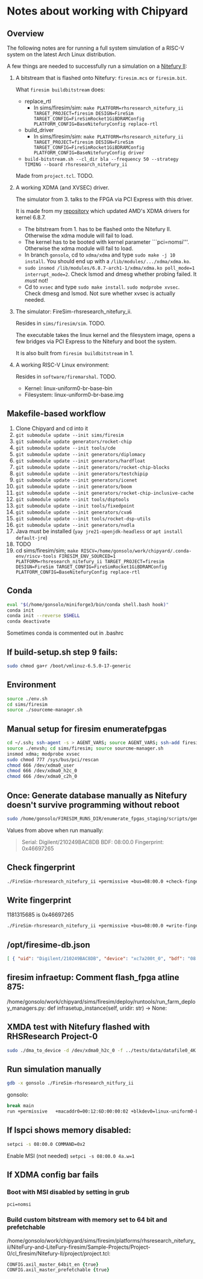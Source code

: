 # Notes about working with Chipyard

## Overview
The following notes are for running a full system simulation of a RISC-V system on the latest Arch Linux distribution.

A few things are needed to successfully run a simulation on a [Nitefury II](https://www.amazon.com/dp/B0B9FMBF6C):

1. A bitstream that is flashed onto Nitefury: ```firesim.mcs``` or ```firesim.bit```.

   What ```firesim buildbitstream``` does:
   - replace_rtl
     - In sims/firesim/sim: ```make PLATFORM=rhsresearch_nitefury_ii TARGET_PROJECT=firesim DESIGN=FireSim TARGET_CONFIG=FireSimRocket1GiBDRAMConfig PLATFORM_CONFIG=BaseNitefuryConfig replace-rtl```
   - build_driver
     - In sims/firesim/sim: ```make PLATFORM=rhsresearch_nitefury_ii TARGET_PROJECT=firesim DESIGN=FireSim TARGET_CONFIG=FireSimRocket1GiBDRAMConfig PLATFORM_CONFIG=BaseNitefuryConfig driver```
   - ```build-bitstream.sh --cl_dir bla --frequency 50 --strategy TIMING --board rhsresearch_nitefury_ii```

   Made from ```project.tcl```. TODO.

2. A working XDMA (and XVSEC) driver.

   The simulator from 3. talks to the FPGA via PCI Express with this driver.
   
   It is made from my [repository](https://github.com/gonsolo/dma_ip_drivers/tree/gonsolo) which updated AMD's XDMA
   drivers for kernel 6.8.7.

   - The bitstream from 1. has to be flashed onto the Nitefury II. Otherwise the xdma module will fail to load.
   - The kernel has to be booted with kernel parameter ```pci=nomsi'''. Otherwise the xdma module will fail to load.
   - In branch ```gonsolo```, cd to ```xdma/xdma``` and type ```sudo make -j 10 install```. You should end up
     with a ```/lib/modules/.../xdma/xdma.ko```.
   - ```sudo insmod /lib/modules/6.8.7-arch1-1/xdma/xdma.ko poll_mode=1 interrupt_mode=2```. Check lsmod and dmesg
     whether probing failed. It *must* not!
   - Cd to ```xvsec``` and type ```sudo make install```. ```sudo modprobe xvsec```. Check dmesg and lsmod.
     Not sure whether xvsec is actually needed.

4. The simulator: FireSim-rhsresearch_nitefury_ii.

   Resides in ```sims/firesim/sim```. TODO.

   The executable takes the linux kernel and the filesystem image, opens a few bridges via PCI Express to the Nitefury
   and boot the system.

   It is also built from ```firesim buildbitstream``` in 1.

6. A working RISC-V Linux environment:

   Resides in ```software/firemarshal```. TODO.

   * Kernel: linux-uniform0-br-base-bin
   * Filesystem: linux-uniform0-br-base.img

## Makefile-based workflow

1. Clone Chipyard and cd into it
2. ```git submodule update --init sims/firesim```
3. ```git submodule update generators/rocket-chip```
4. ```git submodule update --init tools/cde```
5. ```git submodule update --init generators/diplomacy```
6. ```git submodule update --init generators/hardfloat```
7. ```git submodule update --init generators/rocket-chip-blocks```
8. ```git submodule update --init generators/testchipip```
9. ```git submodule update --init generators/icenet```
10. ```git submodule update --init generators/boom```
11. ```git submodule update --init generators/rocket-chip-inclusive-cache```
12. ```git submodule update --init tools/dsptools```
13. ```git submodule update --init tools/fixedpoint```
14. ```git submodule update --init generators/cva6```
15. ```git submodule update --init tools/rocket-dsp-utils```
16. ```git submodule update --init generators/nvdla```
17. Java must be installed (```yay jre21-openjdk-headless``` or ```apt install default-jre```)
18. TODO
19. cd sims/firesim/sim; ```make RISCV=/home/gonsolo/work/chipyard/.conda-env/riscv-tools FIRESIM_ENV_SOURCED=1 PLATFORM=rhsresearch_nitefury_ii TARGET_PROJECT=firesim DESIGN=FireSim TARGET_CONFIG=FireSimRocket1GiBDRAMConfig PLATFORM_CONFIG=BaseNitefuryConfig replace-rtl```

## Conda
```bash
eval "$(/home/gonsolo/miniforge3/bin/conda shell.bash hook)"
conda init
conda init --reverse $SHELL
conda deactivate
```
Sometimes conda is commented out in .bashrc

## If build-setup.sh step 9 fails:
```bash
sudo chmod ga+r /boot/vmlinuz-6.5.0-17-generic
```

## Environment
```bash
source ./env.sh
cd sims/firesim
source ./sourceme-manager.sh
```

## Manual setup for firesim enumeratefpgas
```bash
cd ~/.ssh; ssh-agent -s > AGENT_VARS; source AGENT_VARS; ssh-add firesim.pem
source ./envsh; cd sims/firesim; source sourcme-manager.sh
insmod xdma; modprobe xvsec
sudo chmod 777 /sys/bus/pci/rescan
chmod 666 /dev/xdma0_user
chmod 666 /dev/xdma0_h2c_0 
chmod 666 /dev/xdma0_c2h_0 
```

## Once: Generate database manually as Nitefury doesn't survive programming without reboot
```bash
sudo /home/gonsolo/FIRESIM_RUNS_DIR/enumerate_fpgas_staging/scripts/generate-fpga-db.py --bitstream ../rhsresearch_nitefury_ii/firesim.bit --driver ../FireSim-rhsresearch_nitefury_ii --out-db-json /opt/firesim-db.json --vivado-bin /tools/Xilinx/Vivado_Lab/2023.2/bin/vivado_lab --hw-server-bin /tools/Xilinx/Vivado_Lab/2023.2/bin/hw_server
```

Values from above when run manually:

> Serial: Digilent/210249BAC8DB
> BDF: 08:00.0
> Fingerprint: 0x46697265

## Check fingerprint
```bash
./FireSim-rhsresearch_nitefury_ii +permissive +bus=08:00.0 +check-fingerprint +permissive-off +prog0=none
```

## Write fingerprint
1181315685 is 0x46697265
```bash
./FireSim-rhsresearch_nitefury_ii +permissive +bus=08:00.0 +write-fingerprint=1181315685 +permissive-off +prog0=none
```

## /opt/firesime-db.json
```json
[ { "uid": "Digilent/210249BAC8DB", "device": "xc7a200t_0", "bdf": "08:00.0" } ]
```

## firesim infraetup: Comment flash_fpga atline 875:
/home/gonsolo/work/chipyard/sims/firesim/deploy/runtools/run_farm_deploy_managers.py:    def infrasetup_instance(self, uridir: str) -> None:

## XMDA test with Nitefury flashed with RHSResearch Project-0
```bash
sudo ./dma_to_device -d /dev/xdma0_h2c_0 -f ../tests/data/datafile0_4K.bin -s 1024 -a 0 -c 1
```

## Run simulation manually
```bash
gdb -x gonsolo ./FireSim-rhsresearch_nitfury_ii
```

gonsolo:
```bash
break main
run +permissive   +macaddr0=00:12:6D:00:00:02 +blkdev0=linux-uniform0-br-base.img +niclog0=niclog0 +blkdev-log0=blkdev-log0  +trace-select=1 +trace-start=0 +trace-end=-1 +trace-output-format=0 +dwarf-file-name=linux-uniform0-br-base-bin-dwarf +autocounter-readrate=0 +autocounter-filename-base=AUTOCOUNTERFILE  +print-start=0 +print-end=-1 +linklatency0=6405 +netbw0=200 +shmemportname0=default  +domain=0x0000 +bus=0x08 +device=0x00 +function=0x0 +bar=0x0 +pci-vendor=0x10ee +pci-device=0x903f +permissive-off +prog0=linux-uniform0-br-base-bin
```

## If lspci shows memory disabled:
```bash
setpci -s 08:00.0 COMMAND=0x2
```

Enable MSI (not needed) ```setpci -s 08:00.0 4a.w=1```

## If XDMA config bar fails
### Boot with MSI disabled by setting in grub
```pci=nomsi```

### Build custom bitstream with memory set to 64 bit and prefetchable
/home/gonsolo/work/chipyard/sims/firesim/platforms/rhsresearch_nitefury_ii/NiteFury-and-LiteFury-firesim/Sample-Projects/Project-0/cl_firesim/Nitefury-II/project/project.tcl:
```tcl
CONFIG.axil_master_64bit_en {true}
CONFIG.axil_master_prefetchable {true}
```
